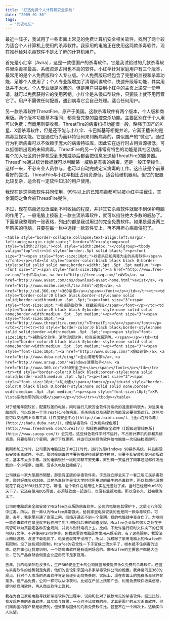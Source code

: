 ```yaml
---
title: "打造免费个人计算机安全系统"
date: "2009-01-30"
tags: 
  - "码农札记"
---
```


最近一阵子，我试用了一些市面上常见的免费计算机安全相关软件，找到了两个较为适合个人计算机上使用的杀毒软件。我家用的电脑正在使用这两款杀毒软件，现在推荐给对杀毒软件不是太了解的计算机用户。

首先是小红伞（Avira），这是一款德国产的杀毒软件。它是我试验过的几款杀毒软件里杀毒率最高、系统资源占用也不高的软件。小红伞针对家庭用户有三个版本，最常用的是个人免费版和个人专业版。个人免费版已经包含了完整的监视和杀毒功能，足够个人使用了；个人专业版增加了清理间谍软件、快速升级等功能，其实用处并不太大。个人专业版是收费的，但是用户只要到小红伞的主页上递交一份申请，就可以免费获得它的使用密钥。小红伞是从傻瓜型软件，只要装上就不用再管它了。用户不需做任何配置，遇到病毒它会自己处理。适合任何用户。

另一款杀毒软件ThreatFire，原产于美国。这款杀毒软件有两个版本，个人版和商用版。两个版本功能基本相同，都具备完整的监控查杀功能。主要区别在于个人用可以免费；而商用则要收费。ThreatFire的病毒扫描功能很一般，略强于国产的X星、X霸杀毒软件，但是还不能与小红伞、卡巴斯基等相提并论。它真正擅长的是病毒监视功能。它是通过行为而非特征码来判断病毒的，类似国产的"微点"。通过行为判断病毒可以不依赖于庞大的病毒特征库，因此它在运行时占用资源极低，可以抵御新出现的未知病毒。ThreatFire的另一个非常有特色的功能是其社区功能，每个加入社区的计算机受到未知威胁后都会把信息发送给ThreatFire的服务器。ThreatFire通过统计数据就可以判断某一威胁是有害的病毒，还是一般正常操作。这样一来，不必专业人员参与，也可以自动完成定义病毒的工作。这应该是个前景看好的尝试。ThreatFile与小红伞相比占用资源低，适合给破机器用。但它的配置比较复杂，适合有一定软件知识的用户使用。

我现在是这两款软件共同使用，99%以上的已知病毒都可以被小红伞拦截住，其余漏网之鱼会被ThreatFire兜住。

不过，现在病毒还没泛滥到不可收拾的程度，并非其它杀毒软件就起不到保护电脑的作用了。一般电脑上按装上一款主流杀毒软件，就可以挡住绝大多数的威胁了。下面是我整理的一张表格，列出的都是我试用过的完全免费软件。如果是最近两三年购买的电脑，只要在每一栏中选择一款软件安上，再不用担心病毒侵犯了。  
```
<table style="border-collapse:collapse;text-align:left;margin-left:auto;margin-right:auto;" border="0"><colgroup><col style="width:277px;"><col style="width:284px;"></colgroup><tbody valign="top"><tr><td style="border:.5pt solid black;"><p><font size="3"><span style="font-size:10pt;">以查杀已知病毒为主的杀毒软件</span></font></p></td><td style="border-color:black black black 0;border-style:solid solid solid none;border-width:.5pt .5pt .5pt medium;"><p><font size="3"><span style="font-size:10pt;"><a href="http://www.free-av.com/">小红伞</a>、<a href="http://free.avg.com/">AVG</a>、<a href="http://www.avast.com/cns/download-avast-home.html">avist</a>、<a href="http://www.mozhe.com/dl/tav.html">趋势</a>、<a href="http://sd.360.cn/">360杀毒</a></span></font></p></td></tr><tr><td style="border-color:0 black black;border-style:none solid solid;border-width:medium .5pt .5pt;"><p><font size="3"><span style="font-size:10pt;">病毒防御软件，拦截新病毒</span></font></p></td><td style="border-color:0 black black 0;border-style:none solid solid none;border-width:medium .5pt .5pt medium;"><p><font size="3"><span style="font-size:10pt;"><a href="http://www.threatfire.com/cn/">ThreatFire</a></span></font></p></td></tr><tr><td style="border-color:0 black black;border-style:none solid solid;border-width:medium .5pt .5pt;"><p><span style="font-size:10pt;">辅助安全软件，清除流氓软件，检查系统漏洞等。</span></p></td><td style="border-color:0 black black 0;border-style:none solid solid none;border-width:medium .5pt .5pt medium;"><p><font size="3"><span style="font-size:10pt;"><a href="http://www.sucop.com/">超级巡警</a>、<a href="http://www.duba.net/qing/">金山清理专家</a>、<a href="http://www.arswp.com/">Windows清理助手</a>、<a href="http://www.360.cn/">360安全卫士</a></span></font></p></td></tr><tr><td style="border-color:0 black black;border-style:none solid solid;border-width:medium .5pt .5pt;"><p><font size="3"><span style="font-size:10pt;">防火墙</span></font></p></td><td style="border-color:0 black black 0;border-style:none solid solid none;border-width:medium .5pt .5pt medium;"><p><span style="font-size:10pt;">XP、Vista系统自带的防火墙</span></p></td></tr></tbody></table>

对于使用年限较长，配置较差的电脑，同时运行几款安全软件对系统的速度影响很大。对这类电脑而言，可以仅装一个ThreatFire防病毒。查杀病毒以及辅助的功能没必要频繁运行。这些功能可以交给网上杀毒工具（[百度安全中心](http://an.baidu.com/)、[金山在线杀毒](http://shadu.duba.net/)）、绿色杀毒软件（[大蜘蛛绿色版](http://www.freedrweb.com/cureit/)）和绿色辅助安全软件（[超级巡警绿色版](http://www.sucop.com/)）去完成。这些绿色软件平时不运行，不占用计算机内存和系统资源。只要每隔几个星期，进行下载更新，并运行这些绿色软件给电脑做一次扫描检查即可。

我刚参加工作时，公司里的电脑还处于奔III时代，运行的是Windows 98操作系统，并且都没有安装杀毒软件。不过，那时候病毒的主要传播途径就是文件拷贝，只要不乱安装和使用盗版软件，基本不太会中毒。我的电脑很长一段时间都平安无事，直到有一天运行了同事通过邮件发给我的一个小程序，结果，没多久电脑就瘫痪了。

公司就在一家大型超市隔壁，那里有正版的杀毒软件卖。于是我立即去买了一套正版江民杀毒软件，那时好像叫KV200。江民杀毒软件是我大学时代所用过的最牛的杀毒软件，所以我想也没想就花了将近300块钱买了它。可惜，这个软件在易用性上实在是差劲了点。当时已经是Win98的天下了。它还在使用DOS界面，必须随软盘一起运行，也没有监视功能。所以没多久，就被我淘汰了。

公司的电脑后来全部安装了Mcafee企业版防病毒软件。公司的电脑在其保护下，之后七八年没中过毒。所以，我一直认为Mcafee非常强大，给我家里电脑安装的也是同一款杀毒软件。可是，去年，我家里开通了宽带上网，网络开通还不到一个星期，我的电脑就中毒身亡了。为啥同一款杀毒软件在家里就不起作用了呢？根据我后来的调查发现，Mcafee企业版的强大之处在于网管可以为其指定各种安全规则，并发布到终端机上去。比如，不允许运行临时文件夹下的任何可执行文件、不许使用P2P软件等。但我家里的电脑是常常用来娱乐的，有了这些限制，我没法上网玩游戏、没法下载电影了，电脑也就等于没用了。所以，我移除了家用电脑上的Mcafee所有限制。没了这些规则限制，Mcafee的安全性一下子变成二流水平了，根本抵不住病毒的进攻。这件事也让我意识到，一个防病毒软件是有适用场合的。像Mcafee的主要客户都是大企业，它的产品自然会侧重企业应用而不是家庭用。

去年，我的电脑牺牲没多久，生产360安全卫士的公司就宣布要提供永久免费的杀毒软件。还宣布杀毒软件的趋势就是免费，他们的言论引来国内多家杀毒软件公司的炮轰。我非常同意360的观点，针对个人市场的杀毒软件肯定会逐步走向免费的。实际上，现在市面上的免费杀毒软件非常多。但产品免费，公司一样可以从中获利，比如在产品上携带广告、利用免费软件收集信息，提供给商用软件，再从商业软件上盈利。

我在为自己家用电脑寻找新杀毒软件的过程中，试用和比对了数款常见的杀毒软件。经过比较，我发现免费的杀毒软件，其功能与效果，一点也不比收费的差。尤其是国产的三大杀毒软件，他们面向国内客户都是收费的，但效果与国外的几款免费软件比，甚至不在一个档次上。这确实令人失望。  


```